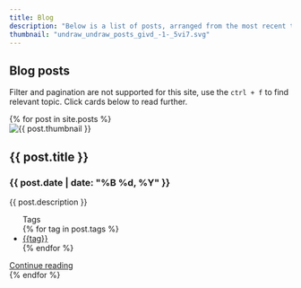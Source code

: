 ```yaml
---
title: Blog
description: "Below is a list of posts, arranged from the most recent to the oldest. Pagination does not work here due to Jekyll limitations."
thumbnail: "undraw_undraw_posts_givd_-1-_5vi7.svg"
---
```


## Blog posts

Filter and pagination are not supported for this site, use the `ctrl + f` to find relevant topic. Click cards below to read further.

<div class="row row-cols-1 row-cols-md-3 g-4">
  {% for post in site.posts %}
    <div class="col">
      <div class="card h-100">
        <div class="p-4">
          <img class="card-img-top" src="{{ site.baseurl }}/assets/svgs/{{ post.thumbnail }}" alt="{{ post.thumbnail }}" style="aspect-ratio: 143 / 90;">
        </div>
        <div class="card-body border-top">
          <h2 class="h5 card-title">{{ post.title }}</h2>
          <h3 class="h6 card-subtitle mb-2 text-body-secondary">{{ post.date | date: "%B %d, %Y" }}</h3>
          <p class="card-text text-truncate" style="max-width: 100%;">{{ post.description }}</p>
        </div>
        <ul class="list-group list-group-flush">
          <div class="card-header">
            Tags
          </div>
          {% for tag in post.tags %}
            <li class="list-group-item">
              <a class="card-link" href="{{site.baseurl}}/tags/#{{tag|slugize}}">{{tag}}</a>
            </li>
          {% endfor %}
        </ul>
        <div class="card-body">
          <a href="{{ site.baseurl }}{{ post.url }}" class="card-link">Continue reading</a>
        </div>
      </div>
    </div>
  {% endfor %}
</div>
